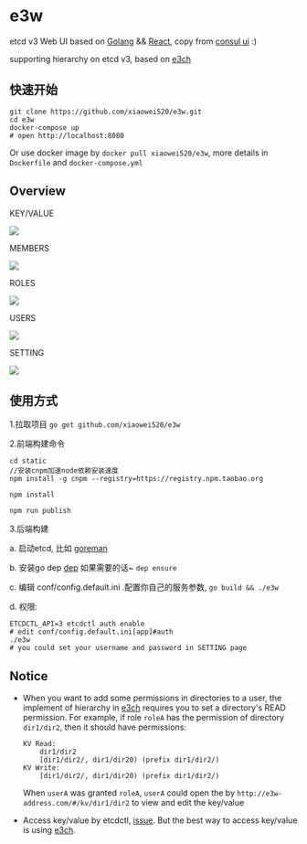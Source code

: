 e3w
===

etcd v3 Web UI based on [Golang](https://golang.org/) && [React](https://facebook.github.io/react/), copy from [consul ui](https://github.com/hashicorp/consul/tree/master/ui) :)

supporting hierarchy on etcd v3, based on [e3ch](https://github.com/xiaowei520/e3ch)

## 快速开始

```
git clone https://github.com/xiaowei520/e3w.git
cd e3w
docker-compose up
# open http://localhost:8080
```

Or use docker image by `docker pull xiaowei520/e3w`, more details in `Dockerfile` and `docker-compose.yml`

## Overview

KEY/VALUE

![](./images/kv.png)

MEMBERS

![](./images/members.png)

ROLES

![](./images/roles.png)

USERS

![](./images/users.png)

SETTING

![](./images/setting.png)

## 使用方式

1.拉取项目 `go get github.com/xiaowei520/e3w`


2.前端构建命令

```
cd static
//安装cnpm加速node依赖安装速度
npm install -g cnpm --registry=https://registry.npm.taobao.org

npm install

npm run publish
```

3.后端构建

a. 启动etcd, 比如 [goreman](https://go.etcd.io/etcd/#running-a-local-etcd-cluster)

b. 安装go dep  [dep](https://github.com/golang/dep) 如果需要的话~ `dep ensure`

c. 编辑 conf/config.default.ini .配置你自己的服务参数, `go build && ./e3w`

d. 权限:

```
ETCDCTL_API=3 etcdctl auth enable
# edit conf/config.default.ini[app]#auth
./e3w
# you could set your username and password in SETTING page
```


## Notice

- When you want to add some permissions in directories to a user, the implement of hierarchy in [e3ch](https://github.com/xiaowei520/e3ch) requires you to set a directory's READ permission. For example, if role `roleA` has the permission of directory `dir1/dir2`, then it should have permissions:

	```
	KV Read:
		dir1/dir2
		[dir1/dir2/, dir1/dir20) (prefix dir1/dir2/)
	KV Write:
		[dir1/dir2/, dir1/dir20) (prefix dir1/dir2/)
	```

	When `userA` was granted `roleA`, `userA` could open the by `http://e3w-address.com/#/kv/dir1/dir2` to view and edit the key/value

- Access key/value by etcdctl, [issue](https://github.com/xiaowei520/e3w/issues/3). But the best way to access key/value is using [e3ch](https://github.com/xiaowei520/e3ch).
